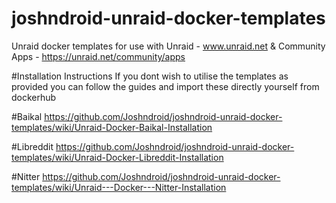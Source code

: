 # joshndroid-unraid-docker-templates
Unraid docker templates for use with Unraid - www.unraid.net &amp; Community Apps - https://unraid.net/community/apps

#Installation Instructions
If you dont wish to utilise the templates as provided you can follow the guides and import these directly yourself from dockerhub

#Baikal
https://github.com/Joshndroid/joshndroid-unraid-docker-templates/wiki/Unraid-Docker-Baikal-Installation

#Libreddit
https://github.com/Joshndroid/joshndroid-unraid-docker-templates/wiki/Unraid-Docker-Libreddit-Installation

#Nitter
https://github.com/Joshndroid/joshndroid-unraid-docker-templates/wiki/Unraid---Docker---Nitter-Installation
